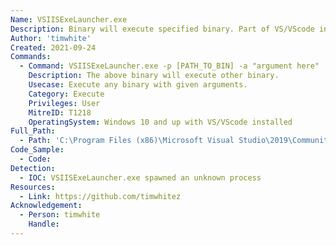 ```yaml
---
Name: VSIISExeLauncher.exe
Description: Binary will execute specified binary. Part of VS/VScode installation.
Author: 'timwhite'
Created: 2021-09-24
Commands:
  - Command: VSIISExeLauncher.exe -p [PATH_TO_BIN] -a "argument here"
    Description: The above binary will execute other binary.
    Usecase: Execute any binary with given arguments.
    Category: Execute
    Privileges: User
    MitreID: T1218
    OperatingSystem: Windows 10 and up with VS/VScode installed
Full_Path:
  - Path: 'C:\Program Files (x86)\Microsoft Visual Studio\2019\Community\Common7\IDE\Extensions\Microsoft\Web Tools\ProjectSystem\VSIISExeLauncher.exe'
Code_Sample:
  - Code:
Detection:
  - IOC: VSIISExeLauncher.exe spawned an unknown process
Resources:
  - Link: https://github.com/timwhitez
Acknowledgement:
  - Person: timwhite
    Handle:
---
```

